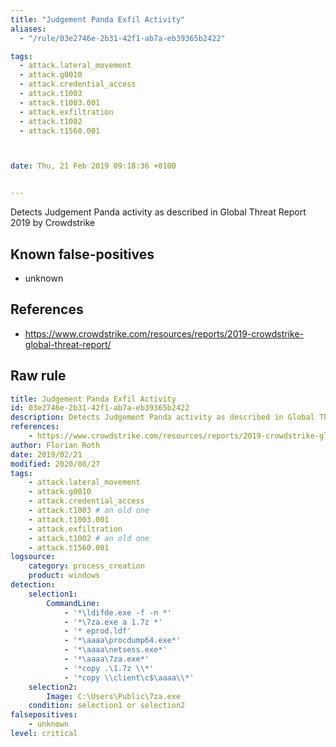 ```yaml
---
title: "Judgement Panda Exfil Activity"
aliases:
  - "/rule/03e2746e-2b31-42f1-ab7a-eb39365b2422"

tags:
  - attack.lateral_movement
  - attack.g0010
  - attack.credential_access
  - attack.t1003
  - attack.t1003.001
  - attack.exfiltration
  - attack.t1002
  - attack.t1560.001



date: Thu, 21 Feb 2019 09:18:36 +0100


---
```


Detects Judgement Panda activity as described in Global Threat Report 2019 by Crowdstrike

<!--more-->


## Known false-positives

* unknown



## References

* https://www.crowdstrike.com/resources/reports/2019-crowdstrike-global-threat-report/


## Raw rule
```yaml
title: Judgement Panda Exfil Activity
id: 03e2746e-2b31-42f1-ab7a-eb39365b2422
description: Detects Judgement Panda activity as described in Global Threat Report 2019 by Crowdstrike
references:
    - https://www.crowdstrike.com/resources/reports/2019-crowdstrike-global-threat-report/
author: Florian Roth
date: 2019/02/21
modified: 2020/08/27
tags:
    - attack.lateral_movement
    - attack.g0010
    - attack.credential_access
    - attack.t1003 # an old one
    - attack.t1003.001
    - attack.exfiltration
    - attack.t1002 # an old one
    - attack.t1560.001
logsource:
    category: process_creation
    product: windows
detection:
    selection1:
        CommandLine:
            - '*\ldifde.exe -f -n *'
            - '*\7za.exe a 1.7z *'
            - '* eprod.ldf'
            - '*\aaaa\procdump64.exe*'
            - '*\aaaa\netsess.exe*'
            - '*\aaaa\7za.exe*'
            - '*copy .\1.7z \\*'
            - '*copy \\client\c$\aaaa\\*'
    selection2:
        Image: C:\Users\Public\7za.exe
    condition: selection1 or selection2
falsepositives:
    - unknown
level: critical

```
